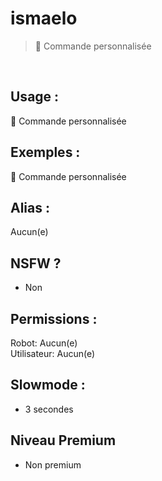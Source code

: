 # ismaelo

> 👑 Commande personnalisée

<br>

## Usage :

👑 Commande personnalisée

## Exemples :

👑 Commande personnalisée

## Alias :

Aucun(e)

## NSFW ?

- Non

## Permissions :

Robot: Aucun(e)
<br>
Utilisateur: Aucun(e)

## Slowmode :

- 3 secondes

## Niveau Premium

- Non premium